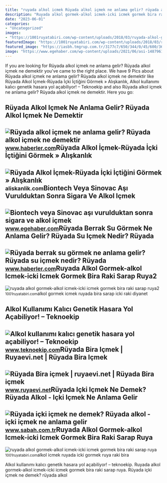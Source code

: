```yaml
---
title: "ruyada alkol icmek Rüyada alkol içmek ne anlama gelir? rüyada alkol içmek ne demektir"
description: "Ruyada alkol gormek-alkol icmek-icki icmek gormek bira raki sarap ruya2"
date: "2023-06-01"
categories:
- "Uncategorized"
images:
- "https://1001ruyatabiri.com/wp-content/uploads/2018/03/ruyada-alkol-gormek-alkol-icmek-icki-icmek-gormek-bira-raki-sarap-ruya.png"
featuredImage: "https://1001ruyatabiri.com/wp-content/uploads/2018/03/ruyada-alkol-gormek-alkol-icmek-icki-icmek-gormek-bira-raki-sarap-ruya2.png"
featured_image: "https://iasbh.tmgrup.com.tr/3177c7/650/344/0/45/600/361?u=https://isbh.tmgrup.com.tr/sbh/2019/11/03/ruyada-icki-icmek-ne-anlama-gelir-ruyada-icki-icmek-nasil-yorumlanir-1572797114350.jpg"
image: "https://www.egehaber.com/wp-content/uploads/2021/06/asi-1487961-780x470.jpg"
---
```


If you are looking for Rüyada alkol içmek ne anlama gelir? Rüyada alkol içmek ne demektir you've came to the right place. We have 9 Pics about Rüyada alkol içmek ne anlama gelir? Rüyada alkol içmek ne demektir like Rüyada Alkol İçmek-Rüyada İçki İçtiğini Görmek » Alışkanlık, Alkol kullanımı kalıcı genetik hasara yol açabiliyor! – Teknoekip and also Rüyada alkol içmek ne anlama gelir? Rüyada alkol içmek ne demektir. Here you go:

Rüyada Alkol Içmek Ne Anlama Gelir? Rüyada Alkol Içmek Ne Demektir
------------------------------------------------------------------

 ![Rüyada alkol içmek ne anlama gelir? Rüyada alkol içmek ne demektir](https://i.hbrcdn.com/haber/2020/10/20/ruyada-icki-icmek-ne-anlama-gelir-ruyada-icki-13680184_377_amp.jpg) <small>www.haberler.com</small>Rüyada Alkol İçmek-Rüyada İçki İçtiğini Görmek » Alışkanlık
-----------------------------------------------------------

 ![Rüyada Alkol İçmek-Rüyada İçki İçtiğini Görmek » Alışkanlık](https://aliskanlik.com/wp-content/uploads/2020/10/Ruyada-alkol-icmek.jpg) <small>aliskanlik.com</small>Biontech Veya Sinovac Aşı Vurulduktan Sonra Sigara Ve Alkol Içmek
-----------------------------------------------------------------

 ![Biontech veya Sinovac aşı vurulduktan sonra sigara ve alkol içmek](https://www.egehaber.com/wp-content/uploads/2021/06/asi-1487961-780x470.jpg) <small>www.egehaber.com</small>Rüyada Berrak Su Görmek Ne Anlama Gelir? Rüyada Su Içmek Nedir? Rüyada
----------------------------------------------------------------------

 ![Rüyada berrak su görmek ne anlama gelir? Rüyada su içmek nedir? Rüyada](https://i.hbrcdn.com/haber/2019/12/11/ruyada-su-gormek-ne-anlama-gelir-ruyada-su-icmek-12707958_9442_amp.jpg) <small>www.haberler.com</small>Ruyada Alkol Gormek-alkol Icmek-icki Icmek Gormek Bira Raki Sarap Ruya2
-----------------------------------------------------------------------

 ![ruyada alkol gormek-alkol icmek-icki icmek gormek bira raki sarap ruya2](https://1001ruyatabiri.com/wp-content/uploads/2018/03/ruyada-alkol-gormek-alkol-icmek-icki-icmek-gormek-bira-raki-sarap-ruya2.png) <small>1001ruyatabiri.com</small>alkol gormek icmek ruyada bira sarap icki raki diyanet

Alkol Kullanımı Kalıcı Genetik Hasara Yol Açabiliyor! – Teknoekip
-----------------------------------------------------------------

 ![Alkol kullanımı kalıcı genetik hasara yol açabiliyor! – Teknoekip](https://www.teknoekip.com/wp-content/uploads/2018/01/alcohol-shots-1280.jpeg) <small>www.teknoekip.com</small>Rüyada Bira Içmek | Ruyaevi.net | Rüyada Bira Içmek
---------------------------------------------------

 ![Rüyada Bira içmek | ruyaevi.net | Rüyada Bira içmek](https://www.ruyaevi.net/wp-content/uploads/2022/03/ruyada-bira-icmek.png) <small>www.ruyaevi.net</small>Rüyada Içki Içmek Ne Demek? Rüyada Alkol - Içki Içmek Ne Anlama Gelir
---------------------------------------------------------------------

 ![Rüyada içki içmek ne demek? Rüyada alkol - içki içmek ne anlama gelir](https://iasbh.tmgrup.com.tr/3177c7/650/344/0/45/600/361?u=https://isbh.tmgrup.com.tr/sbh/2019/11/03/ruyada-icki-icmek-ne-anlama-gelir-ruyada-icki-icmek-nasil-yorumlanir-1572797114350.jpg) <small>www.sabah.com.tr</small>Ruyada Alkol Gormek-alkol Icmek-icki Icmek Gormek Bira Raki Sarap Ruya
----------------------------------------------------------------------

 ![ruyada alkol gormek-alkol icmek-icki icmek gormek bira raki sarap ruya](https://1001ruyatabiri.com/wp-content/uploads/2018/03/ruyada-alkol-gormek-alkol-icmek-icki-icmek-gormek-bira-raki-sarap-ruya.png) <small>1001ruyatabiri.com</small>alkol icmek ruyada icki gormek ruya raki bira

Alkol kullanımı kalıcı genetik hasara yol açabiliyor! – teknoekip. Ruyada alkol gormek-alkol icmek-icki icmek gormek bira raki sarap ruya. Rüyada içki içmek ne demek? rüyada alkol
